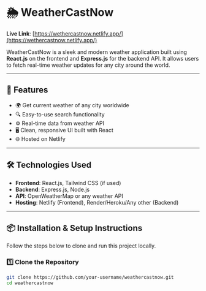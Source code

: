 # 🌦️ WeatherCastNow

**Live Link**: [https://wethercastnow.netlify.app/](https://wethercastnow.netlify.app/)

WeatherCastNow is a sleek and modern weather application built using **React.js** on the frontend and **Express.js** for the backend API. It allows users to fetch real-time weather updates for any city around the world.

---

## 🚀 Features

- 🌍 Get current weather of any city worldwide
- 🔍 Easy-to-use search functionality
- ⚙️ Real-time data from weather API
- 🖥️ Clean, responsive UI built with React
- 🌐 Hosted on Netlify

---

## 🛠️ Technologies Used

- **Frontend**: React.js, Tailwind CSS (if used)
- **Backend**: Express.js, Node.js
- **API**: OpenWeatherMap or any weather API
- **Hosting**: Netlify (Frontend), Render/Heroku/Any other (Backend)

---


## 📦 Installation & Setup Instructions

Follow the steps below to clone and run this project locally.

### 1️⃣ Clone the Repository

```bash
git clone https://github.com/your-username/weathercastnow.git
cd weathercastnow
